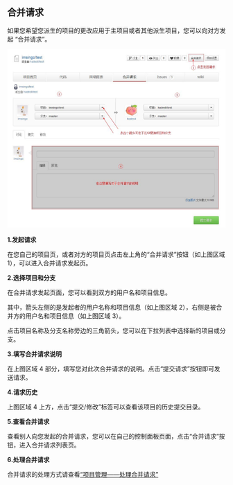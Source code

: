 ## 合并请求

如果您希望您派生的项目的更改应用于主项目或者其他派生项目，您可以向对方发起 “合并请求”。


![alt 合并请求](/images/FAQ_3_3_1.jpg "合并请求")

**1.发起请求**

在您自己的项目页，或者对方的项目页点击左上角的“合并请求”按钮（如上图区域 1），可以进入合并请求发起页。

**2.选择项目和分支**

在合并请求发起页面，您可以看到双方的用户名和项目信息。

其中，箭头左侧的是发起者的用户名称和项目信息（如上图区域 2），右侧是被合并方的用户名和项目信息（如上图区域 3）。

点击项目名称及分支名称旁边的三角箭头，您可以在下拉列表中选择新的项目或分支。

**3.填写合并请求说明**

在上图区域 4 部分，填写您对此次合并请求的说明。点击“提交请求”按钮即可发送请求。

**4.请求历史**

上图区域 4 上方，点击“提交/修改”标签可以查看该项目的历史提交目录。


**5.查看合并请求**

查看别人向您发起的合并请求，您可以在自己的控制面板页面，点击“合并请求”按钮，进入合并请求列表页。


**6.处理合并请求**

合并请求的处理方式请查看[“项目管理——处理合并请求”](help/CSDN_Code/code_support/FAQ_4_2 "处理合并请求")